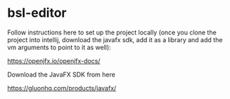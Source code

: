 # bsl-editor

Follow instructions here to set up the project locally (once you clone the project into intellij, download the javafx sdk, add it as a library and add the vm arguments to point to it as well):

https://openjfx.io/openjfx-docs/


Download the JavaFX SDK from here

https://gluonhq.com/products/javafx/
